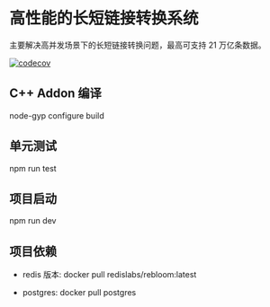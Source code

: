 # 高性能的长短链接转换系统

主要解决高并发场景下的长短链接转换问题，最高可支持 21 万亿条数据。

[![codecov](https://codecov.io/github/Gausons/short-url/branch/master/graph/badge.svg?token=7TL9OF9X7Z)](https://codecov.io/github/Gausons/short-url)
## C++ Addon 编译
node-gyp configure build

## 单元测试
npm run test

## 项目启动
npm run dev

## 项目依赖

- redis 版本: docker pull redislabs/rebloom:latest

- postgres: docker pull postgres
